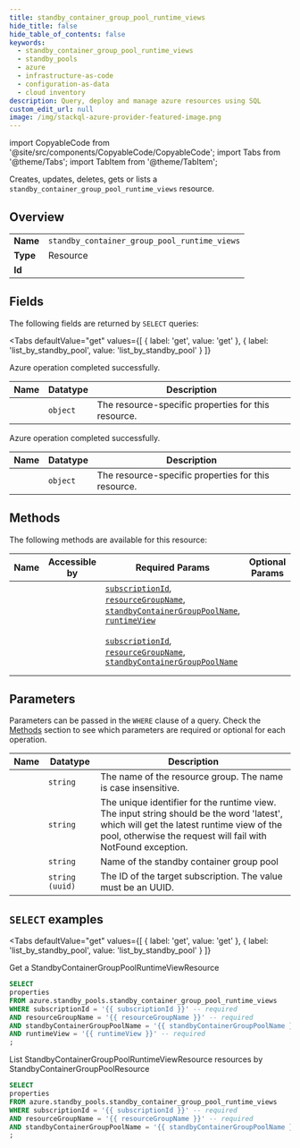 ```yaml
--- 
title: standby_container_group_pool_runtime_views
hide_title: false
hide_table_of_contents: false
keywords:
  - standby_container_group_pool_runtime_views
  - standby_pools
  - azure
  - infrastructure-as-code
  - configuration-as-data
  - cloud inventory
description: Query, deploy and manage azure resources using SQL
custom_edit_url: null
image: /img/stackql-azure-provider-featured-image.png
---
```


import CopyableCode from '@site/src/components/CopyableCode/CopyableCode';
import Tabs from '@theme/Tabs';
import TabItem from '@theme/TabItem';

Creates, updates, deletes, gets or lists a <code>standby_container_group_pool_runtime_views</code> resource.

## Overview
<table><tbody>
<tr><td><b>Name</b></td><td><code>standby_container_group_pool_runtime_views</code></td></tr>
<tr><td><b>Type</b></td><td>Resource</td></tr>
<tr><td><b>Id</b></td><td><CopyableCode code="azure.standby_pools.standby_container_group_pool_runtime_views" /></td></tr>
</tbody></table>

## Fields

The following fields are returned by `SELECT` queries:

<Tabs
    defaultValue="get"
    values={[
        { label: 'get', value: 'get' },
        { label: 'list_by_standby_pool', value: 'list_by_standby_pool' }
    ]}
>
<TabItem value="get">

Azure operation completed successfully.

<table>
<thead>
    <tr>
    <th>Name</th>
    <th>Datatype</th>
    <th>Description</th>
    </tr>
</thead>
<tbody>
<tr>
    <td><CopyableCode code="properties" /></td>
    <td><code>object</code></td>
    <td>The resource-specific properties for this resource.</td>
</tr>
</tbody>
</table>
</TabItem>
<TabItem value="list_by_standby_pool">

Azure operation completed successfully.

<table>
<thead>
    <tr>
    <th>Name</th>
    <th>Datatype</th>
    <th>Description</th>
    </tr>
</thead>
<tbody>
<tr>
    <td><CopyableCode code="properties" /></td>
    <td><code>object</code></td>
    <td>The resource-specific properties for this resource.</td>
</tr>
</tbody>
</table>
</TabItem>
</Tabs>

## Methods

The following methods are available for this resource:

<table>
<thead>
    <tr>
    <th>Name</th>
    <th>Accessible by</th>
    <th>Required Params</th>
    <th>Optional Params</th>
    <th>Description</th>
    </tr>
</thead>
<tbody>
<tr>
    <td><a href="#get"><CopyableCode code="get" /></a></td>
    <td><CopyableCode code="select" /></td>
    <td><a href="#parameter-subscriptionId"><code>subscriptionId</code></a>, <a href="#parameter-resourceGroupName"><code>resourceGroupName</code></a>, <a href="#parameter-standbyContainerGroupPoolName"><code>standbyContainerGroupPoolName</code></a>, <a href="#parameter-runtimeView"><code>runtimeView</code></a></td>
    <td></td>
    <td>Get a StandbyContainerGroupPoolRuntimeViewResource</td>
</tr>
<tr>
    <td><a href="#list_by_standby_pool"><CopyableCode code="list_by_standby_pool" /></a></td>
    <td><CopyableCode code="select" /></td>
    <td><a href="#parameter-subscriptionId"><code>subscriptionId</code></a>, <a href="#parameter-resourceGroupName"><code>resourceGroupName</code></a>, <a href="#parameter-standbyContainerGroupPoolName"><code>standbyContainerGroupPoolName</code></a></td>
    <td></td>
    <td>List StandbyContainerGroupPoolRuntimeViewResource resources by StandbyContainerGroupPoolResource</td>
</tr>
</tbody>
</table>

## Parameters

Parameters can be passed in the `WHERE` clause of a query. Check the [Methods](#methods) section to see which parameters are required or optional for each operation.

<table>
<thead>
    <tr>
    <th>Name</th>
    <th>Datatype</th>
    <th>Description</th>
    </tr>
</thead>
<tbody>
<tr id="parameter-resourceGroupName">
    <td><CopyableCode code="resourceGroupName" /></td>
    <td><code>string</code></td>
    <td>The name of the resource group. The name is case insensitive.</td>
</tr>
<tr id="parameter-runtimeView">
    <td><CopyableCode code="runtimeView" /></td>
    <td><code>string</code></td>
    <td>The unique identifier for the runtime view. The input string should be the word 'latest', which will get the latest runtime view of the pool, otherwise the request will fail with NotFound exception.</td>
</tr>
<tr id="parameter-standbyContainerGroupPoolName">
    <td><CopyableCode code="standbyContainerGroupPoolName" /></td>
    <td><code>string</code></td>
    <td>Name of the standby container group pool</td>
</tr>
<tr id="parameter-subscriptionId">
    <td><CopyableCode code="subscriptionId" /></td>
    <td><code>string (uuid)</code></td>
    <td>The ID of the target subscription. The value must be an UUID.</td>
</tr>
</tbody>
</table>

## `SELECT` examples

<Tabs
    defaultValue="get"
    values={[
        { label: 'get', value: 'get' },
        { label: 'list_by_standby_pool', value: 'list_by_standby_pool' }
    ]}
>
<TabItem value="get">

Get a StandbyContainerGroupPoolRuntimeViewResource

```sql
SELECT
properties
FROM azure.standby_pools.standby_container_group_pool_runtime_views
WHERE subscriptionId = '{{ subscriptionId }}' -- required
AND resourceGroupName = '{{ resourceGroupName }}' -- required
AND standbyContainerGroupPoolName = '{{ standbyContainerGroupPoolName }}' -- required
AND runtimeView = '{{ runtimeView }}' -- required
;
```
</TabItem>
<TabItem value="list_by_standby_pool">

List StandbyContainerGroupPoolRuntimeViewResource resources by StandbyContainerGroupPoolResource

```sql
SELECT
properties
FROM azure.standby_pools.standby_container_group_pool_runtime_views
WHERE subscriptionId = '{{ subscriptionId }}' -- required
AND resourceGroupName = '{{ resourceGroupName }}' -- required
AND standbyContainerGroupPoolName = '{{ standbyContainerGroupPoolName }}' -- required
;
```
</TabItem>
</Tabs>
